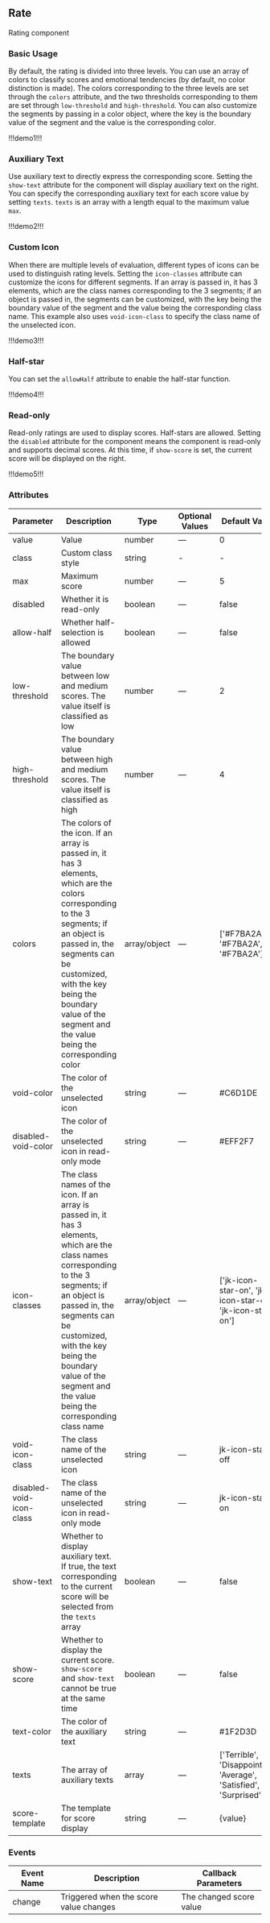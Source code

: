 ## Rate

Rating component

### Basic Usage

By default, the rating is divided into three levels. You can use an array of colors to classify scores and emotional tendencies (by default, no color distinction is made). The colors corresponding to the three levels are set through the `colors` attribute, and the two thresholds corresponding to them are set through `low-threshold` and `high-threshold`. You can also customize the segments by passing in a color object, where the key is the boundary value of the segment and the value is the corresponding color.

!!!demo1!!!

### Auxiliary Text

Use auxiliary text to directly express the corresponding score. Setting the `show-text` attribute for the component will display auxiliary text on the right. You can specify the corresponding auxiliary text for each score value by setting `texts`. `texts` is an array with a length equal to the maximum value `max`.

!!!demo2!!!

### Custom Icon

When there are multiple levels of evaluation, different types of icons can be used to distinguish rating levels. Setting the `icon-classes` attribute can customize the icons for different segments. If an array is passed in, it has 3 elements, which are the class names corresponding to the 3 segments; if an object is passed in, the segments can be customized, with the key being the boundary value of the segment and the value being the corresponding class name. This example also uses `void-icon-class` to specify the class name of the unselected icon.

!!!demo3!!!

### Half-star

You can set the `allowHalf` attribute to enable the half-star function.

!!!demo4!!!

### Read-only

Read-only ratings are used to display scores. Half-stars are allowed. Setting the `disabled` attribute for the component means the component is read-only and supports decimal scores. At this time, if `show-score` is set, the current score will be displayed on the right.

!!!demo5!!!

### Attributes

| Parameter                | Description                                                                                                                                                                                                                                                                                           | Type         | Optional Values | Default Value                                                     |
| ------------------------ | ----------------------------------------------------------------------------------------------------------------------------------------------------------------------------------------------------------------------------------------------------------------------------------------------------- | ------------ | --------------- | ----------------------------------------------------------------- |
| value                    | Value                                                                                                                                                                                                                                                                                                 | number       | —               | 0                                                                 |
| class                    | Custom class style                                                                                                                                                                                                                                                                                    | string       | -               | -                                                                 |
| max                      | Maximum score                                                                                                                                                                                                                                                                                         | number       | —               | 5                                                                 |
| disabled                 | Whether it is read-only                                                                                                                                                                                                                                                                               | boolean      | —               | false                                                             |
| allow-half               | Whether half-selection is allowed                                                                                                                                                                                                                                                                     | boolean      | —               | false                                                             |
| low-threshold            | The boundary value between low and medium scores. The value itself is classified as low                                                                                                                                                                                                               | number       | —               | 2                                                                 |
| high-threshold           | The boundary value between high and medium scores. The value itself is classified as high                                                                                                                                                                                                             | number       | —               | 4                                                                 |
| colors                   | The colors of the icon. If an array is passed in, it has 3 elements, which are the colors corresponding to the 3 segments; if an object is passed in, the segments can be customized, with the key being the boundary value of the segment and the value being the corresponding color                | array/object | —               | ['#F7BA2A', '#F7BA2A', '#F7BA2A']                                 |
| void-color               | The color of the unselected icon                                                                                                                                                                                                                                                                      | string       | —               | #C6D1DE                                                           |
| disabled-void-color      | The color of the unselected icon in read-only mode                                                                                                                                                                                                                                                    | string       | —               | #EFF2F7                                                           |
| icon-classes             | The class names of the icon. If an array is passed in, it has 3 elements, which are the class names corresponding to the 3 segments; if an object is passed in, the segments can be customized, with the key being the boundary value of the segment and the value being the corresponding class name | array/object | —               | ['jk-icon-star-on', 'jk-icon-star-on', 'jk-icon-star-on']         |
| void-icon-class          | The class name of the unselected icon                                                                                                                                                                                                                                                                 | string       | —               | jk-icon-star-off                                                  |
| disabled-void-icon-class | The class name of the unselected icon in read-only mode                                                                                                                                                                                                                                               | string       | —               | jk-icon-star-on                                                   |
| show-text                | Whether to display auxiliary text. If true, the text corresponding to the current score will be selected from the `texts` array                                                                                                                                                                       | boolean      | —               | false                                                             |
| show-score               | Whether to display the current score. `show-score` and `show-text` cannot be true at the same time                                                                                                                                                                                                    | boolean      | —               | false                                                             |
| text-color               | The color of the auxiliary text                                                                                                                                                                                                                                                                       | string       | —               | #1F2D3D                                                           |
| texts                    | The array of auxiliary texts                                                                                                                                                                                                                                                                          | array        | —               | ['Terrible', 'Disappointed', 'Average', 'Satisfied', 'Surprised'] |
| score-template           | The template for score display                                                                                                                                                                                                                                                                        | string       | —               | {value}                                                           |

### Events

| Event Name | Description                            | Callback Parameters     |
| ---------- | -------------------------------------- | ----------------------- |
| change     | Triggered when the score value changes | The changed score value |
